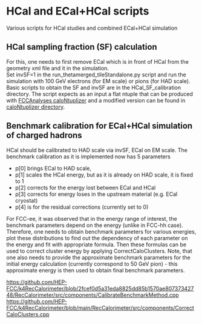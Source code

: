 # HCal and ECal+HCal scripts 

Various scripts for HCal studies and combined ECal+HCal simulation

## HCal sampling fraction (SF) calculation
For this, one needs to first remove ECal which is in front of HCal from the geometry xml file and it in the simulation.  
Set invSF=1 in the run_thetamerged_tileStandalone.py script and run the simulation with 100 GeV electrons (for EM scale) or pions (for HAD scale). 
Basic scripts to obtain the SF and invSF are in the HCal_SF_calibration directory. The script expects as an input a flat ntuple that can be produced with
[FCCAnalyses caloNtuplizer](https://github.com/HEP-FCC/FCCAnalyses/blob/master/examples/FCCee/fullSim/caloNtupleizer/analysis.py) and a modified version can be found in [caloNtuplizer directory](caloNtuplizer/analysis_HCal.py).
 

## Benchmark calibration for ECal+HCal simulation of charged hadrons
HCal should be calibrated to HAD scale via invSF, ECal on EM scale. 
The benchmark calibration as it is implemented now has 5 parameters
- p[0] brings ECal to HAD scale, 
- p[1] scales the HCal energy, but as it is already on HAD scale, it is fixed to 1 
- p[2] corrects for the energy lost between ECal and HCal 
- p[3] corrects for energy loses in the upstream material (e.g. ECal cryostat)
- p[4] is for the residual corrections (currently set to 0)
 
For FCC-ee, it was observed that in the energy range of interest, the benchmark parameters depend on the energy (unlike in FCC-hh case). 
Therefore, one needs to obtain benchmark parameters for various energies, plot these distributions to find out the dependency of each parameter on the energy and fit with appropriate formula. 
Then these formulas can be used to correct cluster energy by applying CorrectCaloClusters. Note, that one also needs to provide the approximate benchmark parameters 
for the initial energy calculation (currently correspond to 50 GeV pion) - this approximate energy is then used to obtain final benchmark parameters. 
 
https://github.com/HEP-FCC/k4RecCalorimeter/blob/2fcef0d5a31eda8825dd85b1570ae80737342748/RecCalorimeter/src/components/CalibrateBenchmarkMethod.cpp 
https://github.com/HEP-FCC/k4RecCalorimeter/blob/main/RecCalorimeter/src/components/CorrectCaloClusters.cpp

